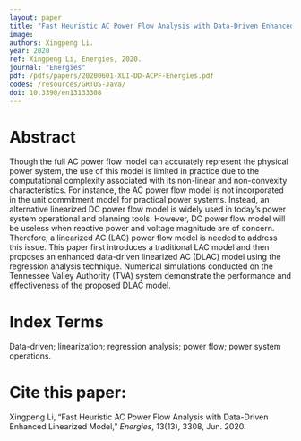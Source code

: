 ```yaml
---
layout: paper
title: "Fast Heuristic AC Power Flow Analysis with Data-Driven Enhanced Linearized Model"
image: 
authors: Xingpeng Li.
year: 2020
ref: Xingpeng Li, Energies, 2020.
journal: "Energies"
pdf: /pdfs/papers/20200601-XLI-DD-ACPF-Energies.pdf
codes: /resources/GRTOS-Java/
doi: 10.3390/en13133308 
---
```


# Abstract

Though the full AC power flow model can accurately represent the physical power system, the use of this model is limited in practice due to the computational complexity associated with its non-linear and non-convexity characteristics. For instance, the AC power flow model is not incorporated in the unit commitment model for practical power systems. Instead, an alternative linearized DC power flow model is widely used in today’s power system operational and planning tools. However, DC power flow model will be useless when reactive power and voltage magnitude are of concern. Therefore, a linearized AC (LAC) power flow model is needed to address this issue. This paper first introduces a traditional LAC model and then proposes an enhanced data-driven linearized AC (DLAC) model using the regression analysis technique. Numerical simulations conducted on the Tennessee Valley Authority (TVA) system demonstrate the performance and effectiveness of the proposed DLAC model.

# Index Terms
Data-driven; linearization; regression analysis; power flow; power system operations.

# Cite this paper:
Xingpeng Li, “Fast Heuristic AC Power Flow Analysis with Data-Driven Enhanced Linearized Model,” *Energies*, 13(13), 3308, Jun. 2020.